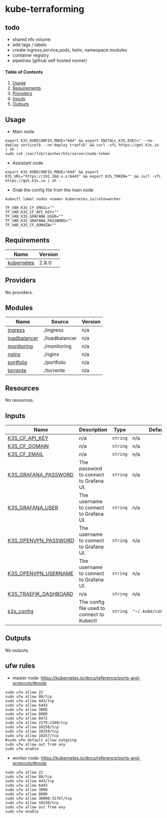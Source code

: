 # kube-terraforming

## todo

- shared nfs volume
- add tags / labels
- create ingress,service,pods, helm, namespace modules
- container registry
- pipelines (github self hosted runner)

#### Table of Contents

1. [Usage](#usage)
2. [Requirements](#requirements)
3. [Providers](#Providers)
4. [Inputs](#inputs)
5. [Outputs](#outputs)

## Usage

- Main node

```shell
export K3S_KUBECONFIG_MODE="644" && export INSTALL_K3S_EXEC=" --no-deploy servicelb --no-deploy traefik" && curl -sfL https://get.k3s.io | sh -
sudo cat /var/lib/rancher/k3s/server/node-token
```

- Assistant node

```shell
export K3S_KUBECONFIG_MODE="644" && export K3S_URL="https://192.168.x.x:6443" && export K3S_TOKEN="" && curl -sfL https://get.k3s.io | sh -
```

- Grab the config file from the main node

```shell
kubectl label nodes <name> kubernetes.io/role=worker
```

```dotenv
TF_VAR_K3S_CF_EMAIL=""
TF_VAR_K3S_CF_API_KEY=""
TF_VAR_K3S_GRAFANA_USER=""
TF_VAR_K3S_GRAFANA_PASSWORD=""
TF_VAR_K3S_CF_DOMAIN=""
```

<!-- BEGIN_TF_DOCS -->
 ## Requirements

| Name | Version |
|------|---------|
| <a name="requirement_kubernetes"></a> [kubernetes](#requirement\_kubernetes) | 2.8.0 |

## Providers

No providers.

## Modules

| Name | Source | Version |
|------|--------|---------|
| <a name="module_ingress"></a> [ingress](#module\_ingress) | ./ingress | n/a |
| <a name="module_loadbalancer"></a> [loadbalancer](#module\_loadbalancer) | ./loadbalancer | n/a |
| <a name="module_monitoring"></a> [monitoring](#module\_monitoring) | ./monitoring | n/a |
| <a name="module_nginx"></a> [nginx](#module\_nginx) | ./nginx | n/a |
| <a name="module_portfolio"></a> [portfolio](#module\_portfolio) | ./portfolio | n/a |
| <a name="module_torrente"></a> [torrente](#module\_torrente) | ./torrente | n/a |

## Resources

No resources.

## Inputs

| Name | Description | Type | Default | Required |
|------|-------------|------|---------|:--------:|
| <a name="input_K3S_CF_API_KEY"></a> [K3S\_CF\_API\_KEY](#input\_K3S\_CF\_API\_KEY) | n/a | `string` | n/a | yes |
| <a name="input_K3S_CF_DOMAIN"></a> [K3S\_CF\_DOMAIN](#input\_K3S\_CF\_DOMAIN) | n/a | `string` | n/a | yes |
| <a name="input_K3S_CF_EMAIL"></a> [K3S\_CF\_EMAIL](#input\_K3S\_CF\_EMAIL) | n/a | `string` | n/a | yes |
| <a name="input_K3S_GRAFANA_PASSWORD"></a> [K3S\_GRAFANA\_PASSWORD](#input\_K3S\_GRAFANA\_PASSWORD) | The password to connect to Grafana UI. | `string` | n/a | yes |
| <a name="input_K3S_GRAFANA_USER"></a> [K3S\_GRAFANA\_USER](#input\_K3S\_GRAFANA\_USER) | The username to connect to Grafana UI. | `string` | n/a | yes |
| <a name="input_K3S_OPENVPN_PASSWORD"></a> [K3S\_OPENVPN\_PASSWORD](#input\_K3S\_OPENVPN\_PASSWORD) | The username to connect to Grafana UI. | `string` | n/a | yes |
| <a name="input_K3S_OPENVPN_USERNAME"></a> [K3S\_OPENVPN\_USERNAME](#input\_K3S\_OPENVPN\_USERNAME) | The username to connect to Grafana UI. | `string` | n/a | yes |
| <a name="input_K3S_TRAEFIK_DASHBOARD"></a> [K3S\_TRAEFIK\_DASHBOARD](#input\_K3S\_TRAEFIK\_DASHBOARD) | n/a | `string` | n/a | yes |
| <a name="input_k3s_config"></a> [k3s\_config](#input\_k3s\_config) | The config file used to connect to Kubectl | `string` | `"~/.kube/config_k3s"` | no |

## Outputs

No outputs.
<!-- END_TF_DOCS -->  

## ufw rules

- master node: https://kubernetes.io/docs/reference/ports-and-protocols/#node

```shell
sudo ufw allow 22   
sudo ufw allow 80/tcp                                    
sudo ufw allow 443/tcp                    
sudo ufw allow 6443                       
sudo ufw allow 3000                       
sudo ufw allow 8080    
sudo ufw allow 8472    
sudo ufw allow 2379:2380/tcp
sudo ufw allow 10250/tcp                  
sudo ufw allow 10259/tcp                  
sudo ufw allow 10257/tcp    
#sudo ufw default allow outgoing
sudo ufw allow out from any
sudo ufw enable              
```
- worker node:  https://kubernetes.io/docs/reference/ports-and-protocols/#node

```shell
sudo ufw allow 22                   
sudo ufw allow 80/tcp                    
sudo ufw allow 443/tcp                    
sudo ufw allow 6443                       
sudo ufw allow 3000                       
sudo ufw allow 8080    
sudo ufw allow 30000:32767/tcp
sudo ufw allow 10250/tcp      
sudo ufw allow out from any            
sudo ufw enable              
            
```


